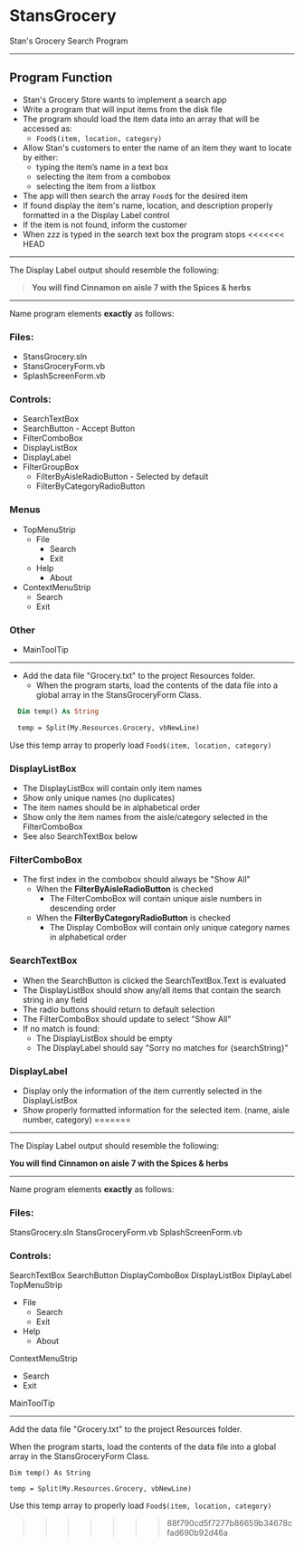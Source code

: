 # StansGrocery
Stan's Grocery Search Program
***
## Program Function
* Stan's Grocery Store wants to implement a search app
* Write a program that will input items from the disk file
* The program should load the item data into an array that will be accessed as: 
  * `Food$(item, location, category)`
* Allow Stan's customers to enter the name of an item they want to locate by either:
  * typing the item’s name in a text box
  * selecting the item from a combobox
  * selecting the item from a listbox
* The app will then search the array `Food$` for the desired item
* If found display the item's name, location, and description properly formatted in a the Display Label control
* If the item is not found, inform the customer
* When zzz is typed in the search text box the program stops
<<<<<<< HEAD
  
***
The Display Label output should resemble the following:<br>
>**You will find Cinnamon on aisle 7 with the Spices & herbs**
***

Name program elements **exactly** as follows:
### Files:
* StansGrocery.sln
* StansGroceryForm.vb
* SplashScreenForm.vb
### Controls:
* SearchTextBox<br>
* SearchButton - Accept Button<br>
* FilterComboBox<br>
* DisplayListBox<br>
* DisplayLabel<br>
* FilterGroupBox<br>
  * FilterByAisleRadioButton - Selected by default<br>
  * FilterByCategoryRadioButton<br>
 ### Menus
* TopMenuStrip<br>
  * File<br>
    * Search<br>
    * Exit<br>
  * Help<br>
    * About<br>
* ContextMenuStrip<br>
  * Search<br>
  * Exit<br>
### Other
* MainToolTip<br>

***

* Add the data file "Grocery.txt" to the project Resources folder.<br>
  * When the program starts, load the contents of the data file into a global array in the StansGroceryForm Class.
```vb
  Dim temp() As String

  temp = Split(My.Resources.Grocery, vbNewLine)
```
Use this temp array to properly load `Food$(item, location, category)`

### DisplayListBox
* The DisplayListBox will contain only item names
* Show only unique names (no duplicates)
* The item names should be in alphabetical order
* Show only the item names from the aisle/category selected in the FilterComboBox
* See also SearchTextBox below

### FilterComboBox
* The first index in the combobox should always be "Show All"
  * When the **FilterByAisleRadioButton** is checked
    * The FilterComboBox will contain unique aisle numbers in descending order
  * When the **FilterByCategoryRadioButton** is checked
    * The Display ComboBox will contain only unique category names in alphabetical order

### SearchTextBox
* When the SearchButton is clicked the SearchTextBox.Text is evaluated
* The DisplayListBox should show any/all items that contain the search string in any field
* The radio buttons should return to default selection
* The FilterComboBox should update to select "Show All"
* If no match is found:
  * The DisplayListBox should be empty
  * The DisplayLabel should say "Sorry no matches for {searchString}"

### DisplayLabel
* Display only the information of the item currently selected in the DisplayListBox
* Show properly formatted information for the selected item. (name, aisle number, category)
=======
***
The Display Label output should resemble the following:

**You will find Cinnamon on aisle 7 with the Spices & herbs**

***
Name program elements **exactly** as follows:
### Files:
StansGrocery.sln
StansGroceryForm.vb
SplashScreenForm.vb
### Controls:
SearchTextBox
SearchButton
DisplayComboBox
DisplayListBox
DiplayLabel
TopMenuStrip
  * File
    * Search
    * Exit
  * Help
    * About

ContextMenuStrip
  * Search
  * Exit

MainToolTip

***

Add the data file "Grocery.txt" to the project Resources folder.

When the program starts, load the contents of the data file into a global array in the StansGroceryForm Class.

  `Dim temp() As String`

  `temp = Split(My.Resources.Grocery, vbNewLine)`

Use this temp array to properly load `Food$(item, location, category)`
>>>>>>> 88f790cd5f7277b86659b34678cfad690b92d46a
